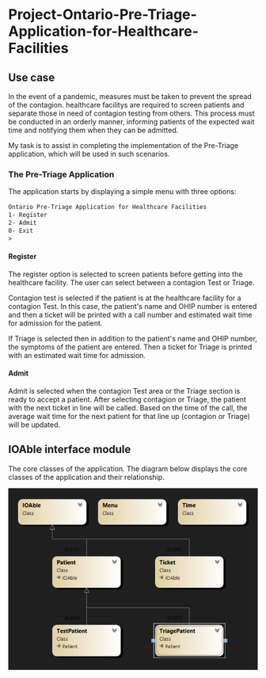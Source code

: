 # Project-Ontario-Pre-Triage-Application-for-Healthcare-Facilities

## Use case

 In the event of a pandemic, measures must be taken to prevent the spread of the contagion. healthcare facilitys are required to screen patients and separate those in need of contagion testing from others. This process must be conducted in an orderly manner, informing patients of the expected wait time and notifying them when they can be admitted.

My task is to assist in completing the implementation of the Pre-Triage application, which will be used in such scenarios.

### The Pre-Triage Application
The application starts by displaying a simple menu with three options:
```Text
Ontario Pre-Triage Application for Healthcare Facilities
1- Register
2- Admit
0- Exit
>
```
#### Register
The register option is selected to screen patients before getting into the healthcare facility. The user can select between a contagion Test or Triage.

Contagion test is selected if the patient is at the healthcare facility for a contagion Test. In this case, the patient's name and OHIP number is entered and then a ticket will be printed with a call number and estimated wait time for admission for the patient.

If Triage is selected then in addition to the patient's name and OHIP number, the symptoms of the patient are entered. Then a ticket for Triage is printed with an estimated wait time for admission.

#### Admit
Admit is selected when the contagion Test area or the Triage section is ready to accept a patient. After selecting contagion or Triage, the patient with the next ticket in line will be called. Based on the time of the call, the average wait time for the next patient for that line up (contagion or Triage) will be updated.


## IOAble interface module

The core classes of the application.  The diagram below displays the core classes of the application and their relationship.

![Classes](images/classes.png)
